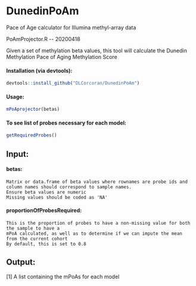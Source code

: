 # DunedinPoAm
Pace of Age calculator for Illumina methyl-array data

PoAmProjector.R -- 20200418

Given a set of methylation beta values, this tool will calculate the Dunedin Methylation Pace of Aging Methylation Score
 
#### Installation (via devtools):
```r
devtools::install_github("DLCorcoran/DunedinPoAm")
```

#### Usage:
```r
mPoAprojector(betas)
```

#### To see list of probes necessary for each model:
```r
getRequiredProbes()
```

## Input:
####  betas:
    Matrix or data.frame of beta values where rownames are probe ids and  
    column names should correspond to sample names.  
    Ensure beta values are numeric  
    Missing values should be coded as 'NA'  

####  proportionOfProbesRequired:  
    This is the proportion of probes to have a non-missing value for both the sample to have a  
    mPoA calculated, as well as to determine if we can impute the mean from the current cohort  
    By default, this is set to 0.8  
  
## Output:  
  [1] A list containing the mPoAs for each model

